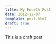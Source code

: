 ```yaml
---
title: My Fourth Post
date: 2012-12-07
template: post.html
draft: true
---
```


This is a draft post
